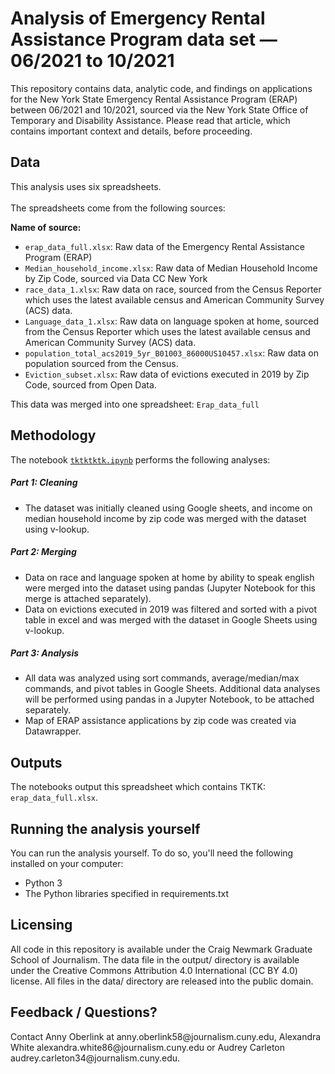 <h1>Analysis of Emergency Rental Assistance Program data set — 06/2021 to 10/2021</h1>

This repository contains data, analytic code, and findings on applications for the New York State Emergency Rental Assistance Program (ERAP) between 06/2021 and 10/2021, sourced via the New York State Office of Temporary and Disability Assistance. Please read that article, which contains important context and details, before proceeding.

<h2>Data</h2>
This analysis uses six spreadsheets.<br><br>
The spreadsheets come from the following sources:<P>
  
  <b>Name of source:</b>
<ul>
  <li><code>erap_data_full.xlsx</code>: Raw data of the Emergency Rental Assistance Program (ERAP)</li>
<li><code>Median_household_income.xlsx</code>: Raw data of Median Household Income by Zip Code, sourced via Data CC New York</li>
<li><code>race_data_1.xlsx</code>: Raw data on race, sourced from the Census Reporter which uses the latest available census and American Community Survey (ACS) data.</li>
<li><code>Language_data_1.xlsx</code>: Raw data on language spoken at home, sourced from the Census Reporter which uses the latest available census and American Community Survey (ACS) data.</li>
<li><code>population_total_acs2019_5yr_B01003_86000US10457.xlsx</code>: Raw data on population sourced from the Census.</li>
<li><code>Eviction_subset.xlsx</code>: Raw data of evictions executed in 2019 by Zip Code, sourced from Open Data.</li>
  </ul>
  
  This data was merged into one spreadsheet: <code>Erap_data_full</code>
  
  <h2>Methodology</h2>
  
  The notebook <a href=""><code>tktktktk.ipynb</code></a> performs the following analyses:

  <h5>Part 1: Cleaning</h5>
  <ul>
<li>The dataset was initially cleaned using Google sheets, and income on median household income by zip code was merged with the dataset using v-lookup.
  </ul>
  
  <h5>Part 2: Merging</h5>
<ul>
  <li>Data on race and language spoken at home by ability to speak english were merged into the dataset using pandas (Jupyter Notebook for this merge is attached separately).</li>
  <li>Data on evictions executed in 2019 was filtered and sorted with a pivot table in excel and was merged with the dataset in Google Sheets using v-lookup. </li>
  </ul>
  
  <h5>Part 3: Analysis</h5>
<ul>
  <li>All data was analyzed using sort commands, average/median/max commands, and pivot tables in Google Sheets. Additional data analyses will be performed using pandas in a Jupyter Notebook, to be attached separately. </li>
  <li>Map of ERAP assistance applications by zip code was created via Datawrapper. </li>
  </ul>
  
  <h2>Outputs</h2>
  
  The notebooks output this spreadsheet which contains TKTK: <code>erap_data_full.xlsx</code>.
 
  <h2>Running the analysis yourself</h2>
You can run the analysis yourself. To do so, you'll need the following installed on your computer:
  
<ul>
  <li>Python 3</li>
  <li>The Python libraries specified in requirements.txt</li>
  </ul>
  
  <h2>Licensing</h2>
  
<p>All code in this repository is available under the Craig Newmark Graduate School of Journalism. The data file in the output/ directory is available under the Creative Commons Attribution 4.0 International (CC BY 4.0) license. All files in the data/ directory are released into the public domain.</p>
  
  <h2>Feedback / Questions?</h2>
<p>Contact Anny Oberlink at anny.oberlink58@journalism.cuny.edu, Alexandra White alexandra.white86@journalism.cuny.edu or Audrey Carleton audrey.carleton34@journalism.cuny.edu.</p>

